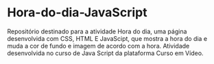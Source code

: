 # Hora-do-dia-JavaScript
Repositório destinado para a atividade Hora do dia, uma página desenvolvida com CSS, HTML E JavaScipt, que mostra a hora do dia e muda a cor de fundo e imagem de acordo com a hora. Atividade desenvolvida no curso de Java Script da plataforma Curso em Vídeo.
